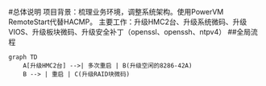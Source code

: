 #总体说明
 项目背景：梳理业务环境，调整系统架构。使用PowerVM RemoteStart代替HACMP。
 主要工作：升级HMC2台、升级系统微码、升级VIOS、升级板块微码、升级安全补丁（openssl、openssh、ntpv4）
##全局流程
```mermaid
graph TD
    A[升级HMC2台] -->| 多次重启 | B(升级空闲的8286-42A)
    B --> | 重启 | C(升级RAID块微码)
   
